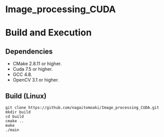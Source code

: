 # Image_processing_CUDA
# Build and Execution

## Dependencies

  * CMake 2.8.11 or higher.
  * Cuda 7.5 or higher.
  * GCC 4.8.
  * OpenCV 3.1 or higher.

## Build (Linux)

    git clone https://github.com/nagaitomoaki/Image_processing_CUDA.git
    mkdir build
    cd build
    cmake ..
    make
    ./main
